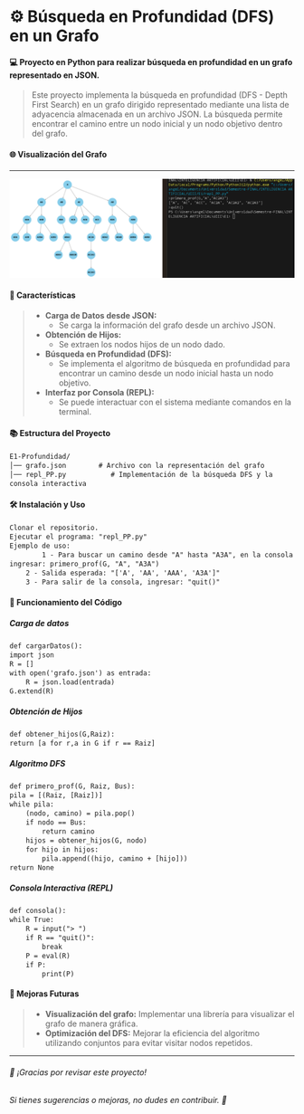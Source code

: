 # ⚙️ Búsqueda en Profundidad (DFS) en un Grafo
#### 💻 Proyecto en Python para realizar búsqueda en profundidad en un grafo representado en JSON.
> Este proyecto implementa la búsqueda en profundidad (DFS - Depth First Search) en un grafo dirigido representado mediante una lista de adyacencia almacenada en un archivo JSON. La búsqueda permite encontrar el camino entre un nodo inicial y un nodo objetivo dentro del grafo.

#### 🌐 Visualización del Grafo
---
![](/pp.png)

#### 🚀 Características
>+ **Carga de Datos desde JSON:** 
>   + Se carga la información del grafo desde un archivo JSON.
>+ **Obtención de Hijos:** 
>   + Se extraen los nodos hijos de un nodo dado.
>+ **Búsqueda en Profundidad (DFS):** 
>   + Se implementa el algoritmo de búsqueda en profundidad para encontrar un camino desde un nodo inicial hasta un nodo objetivo.
>+ **Interfaz por Consola (REPL):** 
>   + Se puede interactuar con el sistema mediante comandos en la terminal.

#### 📚 Estructura del Proyecto
    E1-Profundidad/
    │── grafo.json        # Archivo con la representación del grafo
    │── repl_PP.py           # Implementación de la búsqueda DFS y la consola interactiva


#### 🛠️ Instalación y Uso
    Clonar el repositorio.
	Ejecutar el programa: "repl_PP.py"
	Ejemplo de uso:
	        1 - Para buscar un camino desde "A" hasta "A3A", en la consola ingresar: primero_prof(G, "A", "A3A")
		2 - Salida esperada: "['A', 'AA', 'AAA', 'A3A']"
		3 - Para salir de la consola, ingresar: "quit()"

#### 🔄 Funcionamiento del Código
##### Carga de datos
    def cargarDatos():
    import json
    R = []
    with open('grafo.json') as entrada:
        R = json.load(entrada)
    G.extend(R)
##### Obtención de Hijos
    def obtener_hijos(G,Raiz):
    return [a for r,a in G if r == Raiz]
##### Algoritmo DFS
    def primero_prof(G, Raiz, Bus):
    pila = [(Raiz, [Raiz])]
    while pila:
        (nodo, camino) = pila.pop()
        if nodo == Bus:
            return camino
        hijos = obtener_hijos(G, nodo)
        for hijo in hijos:
            pila.append((hijo, camino + [hijo]))
    return None
##### Consola Interactiva (REPL)
    def consola():
    while True:
        R = input("> ")
        if R == "quit()":
            break
        P = eval(R)
        if P:
            print(P)

#### 🎨 Mejoras Futuras
>- **Visualización del grafo:** 
>Implementar una librería para visualizar el grafo de manera gráfica.
>- **Optimización del DFS:** 
>Mejorar la eficiencia del algoritmo utilizando conjuntos para evitar visitar nodos repetidos.
---
###### 🌟 ¡Gracias por revisar este proyecto! 
###### Si tienes sugerencias o mejoras, no dudes en contribuir. 🦊

